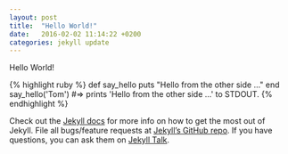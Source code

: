 ```yaml
---
layout: post
title:  "Hello World!"
date:   2016-02-02 11:14:22 +0200
categories: jekyll update
---
```

Hello World!

{% highlight ruby %}
def say_hello
  puts "Hello from the other side ..."
end
say_hello('Tom')
#=> prints 'Hello from the other side ...' to STDOUT.
{% endhighlight %}

Check out the [Jekyll docs][jekyll-docs] for more info on how to get the most out of Jekyll. File all bugs/feature requests at [Jekyll’s GitHub repo][jekyll-gh]. If you have questions, you can ask them on [Jekyll Talk][jekyll-talk].

[jekyll-docs]: http://jekyllrb.com/docs/home
[jekyll-gh]:   https://github.com/jekyll/jekyll
[jekyll-talk]: https://talk.jekyllrb.com/

